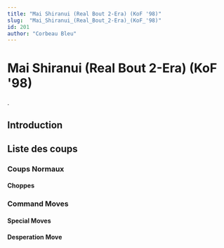 ```yaml
---
title: "Mai Shiranui (Real Bout 2-Era) (KoF '98)"
slug:  "Mai_Shiranui_(Real_Bout_2-Era)_(KoF_'98)"
id: 201
author: "Corbeau Bleu"
---
```


# Mai Shiranui (Real Bout 2-Era) (KoF '98)

.

## Introduction

## Liste des coups

### Coups Normaux

#### Choppes

### Command Moves

#### Special Moves

#### Desperation Move

